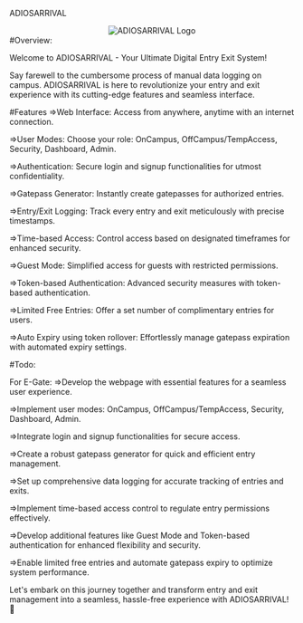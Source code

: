 ADIOSARRIVAL
<div align="center">
  <img src="https://github.com/Phoenix-1707/Backend/assets/83780410/b5dc466c-c43a-4962-a53c-9f1a79028117" alt="ADIOSARRIVAL Logo">
</div>
#Overview:

Welcome to ADIOSARRIVAL - Your Ultimate Digital Entry Exit System!

Say farewell to the cumbersome process of manual data logging on campus. ADIOSARRIVAL is here to revolutionize your entry and exit experience with its cutting-edge features and seamless interface.

#Features
=>Web Interface: Access from anywhere, anytime with an internet connection.

=>User Modes: Choose your role: OnCampus, OffCampus/TempAccess, Security, Dashboard, Admin.

=>Authentication: Secure login and signup functionalities for utmost confidentiality.

=>Gatepass Generator: Instantly create gatepasses for authorized entries.

=>Entry/Exit Logging: Track every entry and exit meticulously with precise timestamps.

=>Time-based Access: Control access based on designated timeframes for enhanced security.

=>Guest Mode: Simplified access for guests with restricted permissions.

=>Token-based Authentication: Advanced security measures with token-based authentication.

=>Limited Free Entries: Offer a set number of complimentary entries for users.

=>Auto Expiry using token rollover: Effortlessly manage gatepass expiration with automated expiry settings.


#Todo:

For E-Gate:
=>Develop the webpage with essential features for a seamless user experience.

=>Implement user modes: OnCampus, OffCampus/TempAccess, Security, Dashboard, Admin.

=>Integrate login and signup functionalities for secure access.

=>Create a robust gatepass generator for quick and efficient entry management.

=>Set up comprehensive data logging for accurate tracking of entries and exits.

=>Implement time-based access control to regulate entry permissions effectively.

=>Develop additional features like Guest Mode and Token-based authentication for enhanced flexibility and security.

=>Enable limited free entries and automate gatepass expiry to optimize system performance.

Let's embark on this journey together and transform entry and exit management into a seamless, hassle-free experience with ADIOSARRIVAL! 🚀
